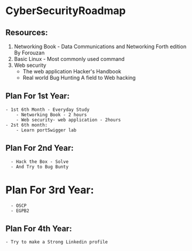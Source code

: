 # CyberSecurityRoadmap

## Resources:
   1. Networking Book - Data Communications and Networking Forth edition By Forouzan
   2. Basic Linux - Most commonly used command
   3. Web security
      * The web application Hacker's Handbook 
      * Real world Bug Hunting A field to Web hacking
    
    
    
## Plan For 1st Year:
    - 1st 6th Month - Everyday Study  
        - Networking Book - 2 hours
        - Web security- web application - 2hours
    - 2st 6th month:
        - Learn portSwigger lab

## Plan For 2nd Year:
      - Hack the Box - Solve
      - And Try to Bug Bunty
      
# Plan For 3rd Year:
      - OSCP
      - EGPB2
## Plan For 4th Year:
    - Try to make a Strong Linkedin profile
    
    
